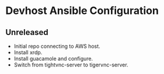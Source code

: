 # Devhost Ansible Configuration

## Unreleased

* Initial repo connecting to AWS host.
* Install xrdp.
* Install guacamole and configure.
* Switch from tightvnc-server to tigervnc-server.
